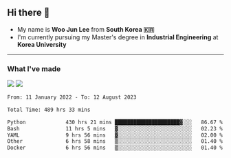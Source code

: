 ## Hi there 👋

- My name is **Woo Jun Lee** from **South Korea 🇰🇷**
- I'm currently pursuing my Master's degree in **Industrial Engineering** at **Korea University**

---

### What I've made

<a href="https://share.streamlit.io/tomtom1103/kuiai_hackathon_2022/main/JL_app.py"><img src="https://img.shields.io/badge/Journey Lee-161B22?style=for-the-badge&logo=streamlit&logoColor=FF4B4B"/></a> <a href="https://jeon-100.github.io/Dangzang/"><img src="https://img.shields.io/badge/당신을 위한 장학금, 당장!-161B22?style=for-the-badge&logo=react&logoColor=#61DAFB"/></a>

<!--START_SECTION:waka-->

```txt
From: 11 January 2022 - To: 12 August 2023

Total Time: 489 hrs 33 mins

Python             430 hrs 21 mins █████████████████████▓░░░   86.67 %
Bash               11 hrs 5 mins   ▓░░░░░░░░░░░░░░░░░░░░░░░░   02.23 %
YAML               9 hrs 56 mins   ▓░░░░░░░░░░░░░░░░░░░░░░░░   02.00 %
Other              6 hrs 58 mins   ▒░░░░░░░░░░░░░░░░░░░░░░░░   01.40 %
Docker             6 hrs 56 mins   ▒░░░░░░░░░░░░░░░░░░░░░░░░   01.40 %
```

<!--END_SECTION:waka-->
